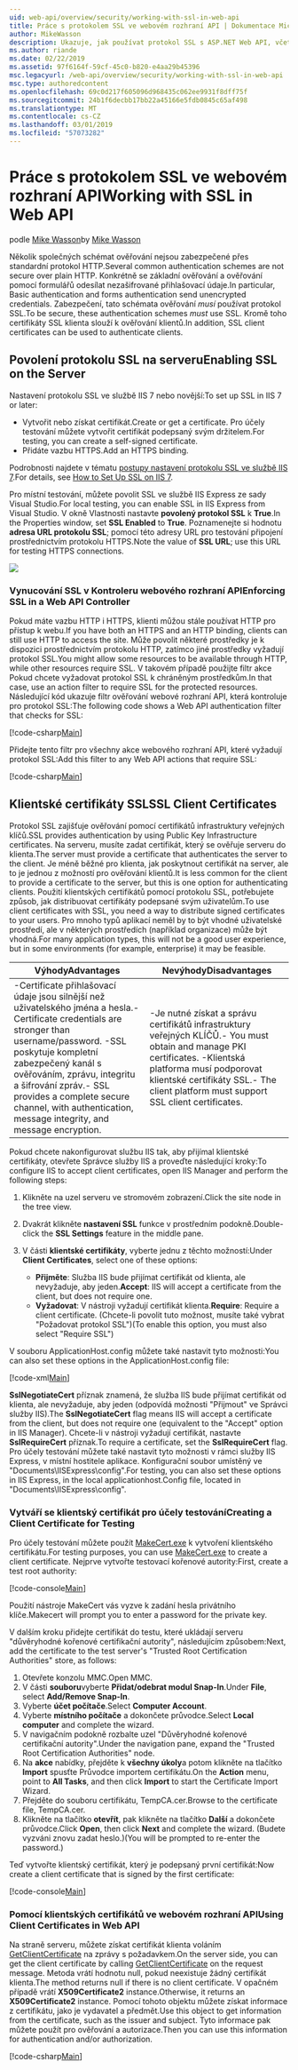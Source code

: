 ```yaml
---
uid: web-api/overview/security/working-with-ssl-in-web-api
title: Práce s protokolem SSL ve webovém rozhraní API | Dokumentace Microsoftu
author: MikeWasson
description: Ukazuje, jak používat protokol SSL s ASP.NET Web API, včetně používání certifikátů SSL klienta.
ms.author: riande
ms.date: 02/22/2019
ms.assetid: 97f6164f-59cf-45c0-b820-e4aa29b45396
msc.legacyurl: /web-api/overview/security/working-with-ssl-in-web-api
msc.type: authoredcontent
ms.openlocfilehash: 69c0d217f605096d968435c062ee9931f8dff75f
ms.sourcegitcommit: 24b1f6decbb17bb22a45166e5fdb0845c65af498
ms.translationtype: MT
ms.contentlocale: cs-CZ
ms.lasthandoff: 03/01/2019
ms.locfileid: "57073282"
---
```

<a name="working-with-ssl-in-web-api"></a><span data-ttu-id="c2c5d-103">Práce s protokolem SSL ve webovém rozhraní API</span><span class="sxs-lookup"><span data-stu-id="c2c5d-103">Working with SSL in Web API</span></span>
====================
<span data-ttu-id="c2c5d-104">podle [Mike Wasson](https://github.com/MikeWasson)</span><span class="sxs-lookup"><span data-stu-id="c2c5d-104">by [Mike Wasson](https://github.com/MikeWasson)</span></span>

<span data-ttu-id="c2c5d-105">Několik společných schémat ověřování nejsou zabezpečené přes standardní protokol HTTP.</span><span class="sxs-lookup"><span data-stu-id="c2c5d-105">Several common authentication schemes are not secure over plain HTTP.</span></span> <span data-ttu-id="c2c5d-106">Konkrétně se základní ověřování a ověřování pomocí formulářů odesílat nezašifrované přihlašovací údaje.</span><span class="sxs-lookup"><span data-stu-id="c2c5d-106">In particular, Basic authentication and forms authentication send unencrypted credentials.</span></span> <span data-ttu-id="c2c5d-107">Zabezpečení, tato schémata ověřování *musí* používat protokol SSL.</span><span class="sxs-lookup"><span data-stu-id="c2c5d-107">To be secure, these authentication schemes *must* use SSL.</span></span> <span data-ttu-id="c2c5d-108">Kromě toho certifikáty SSL klienta slouží k ověřování klientů.</span><span class="sxs-lookup"><span data-stu-id="c2c5d-108">In addition, SSL client certificates can be used to authenticate clients.</span></span>

## <a name="enabling-ssl-on-the-server"></a><span data-ttu-id="c2c5d-109">Povolení protokolu SSL na serveru</span><span class="sxs-lookup"><span data-stu-id="c2c5d-109">Enabling SSL on the Server</span></span>

<span data-ttu-id="c2c5d-110">Nastavení protokolu SSL ve službě IIS 7 nebo novější:</span><span class="sxs-lookup"><span data-stu-id="c2c5d-110">To set up SSL in IIS 7 or later:</span></span>

- <span data-ttu-id="c2c5d-111">Vytvořit nebo získat certifikát.</span><span class="sxs-lookup"><span data-stu-id="c2c5d-111">Create or get a certificate.</span></span> <span data-ttu-id="c2c5d-112">Pro účely testování můžete vytvořit certifikát podepsaný svým držitelem.</span><span class="sxs-lookup"><span data-stu-id="c2c5d-112">For testing, you can create a self-signed certificate.</span></span>
- <span data-ttu-id="c2c5d-113">Přidáte vazbu HTTPS.</span><span class="sxs-lookup"><span data-stu-id="c2c5d-113">Add an HTTPS binding.</span></span>

<span data-ttu-id="c2c5d-114">Podrobnosti najdete v tématu [postupy nastavení protokolu SSL ve službě IIS 7](https://www.iis.net/learn/manage/configuring-security/how-to-set-up-ssl-on-iis).</span><span class="sxs-lookup"><span data-stu-id="c2c5d-114">For details, see [How to Set Up SSL on IIS 7](https://www.iis.net/learn/manage/configuring-security/how-to-set-up-ssl-on-iis).</span></span>

<span data-ttu-id="c2c5d-115">Pro místní testování, můžete povolit SSL ve službě IIS Express ze sady Visual Studio.</span><span class="sxs-lookup"><span data-stu-id="c2c5d-115">For local testing, you can enable SSL in IIS Express from Visual Studio.</span></span> <span data-ttu-id="c2c5d-116">V okně Vlastnosti nastavte **povolený protokol SSL** k **True**.</span><span class="sxs-lookup"><span data-stu-id="c2c5d-116">In the Properties window, set **SSL Enabled** to **True**.</span></span> <span data-ttu-id="c2c5d-117">Poznamenejte si hodnotu **adresa URL protokolu SSL**; pomocí této adresy URL pro testování připojení prostřednictvím protokolu HTTPS.</span><span class="sxs-lookup"><span data-stu-id="c2c5d-117">Note the value of **SSL URL**; use this URL for testing HTTPS connections.</span></span>

![](working-with-ssl-in-web-api/_static/image1.png)

### <a name="enforcing-ssl-in-a-web-api-controller"></a><span data-ttu-id="c2c5d-118">Vynucování SSL v Kontroleru webového rozhraní API</span><span class="sxs-lookup"><span data-stu-id="c2c5d-118">Enforcing SSL in a Web API Controller</span></span>

<span data-ttu-id="c2c5d-119">Pokud máte vazbu HTTP i HTTPS, klienti můžou stále používat HTTP pro přístup k webu.</span><span class="sxs-lookup"><span data-stu-id="c2c5d-119">If you have both an HTTPS and an HTTP binding, clients can still use HTTP to access the site.</span></span> <span data-ttu-id="c2c5d-120">Může povolit některé prostředky je k dispozici prostřednictvím protokolu HTTP, zatímco jiné prostředky vyžadují protokol SSL.</span><span class="sxs-lookup"><span data-stu-id="c2c5d-120">You might allow some resources to be available through HTTP, while other resources require SSL.</span></span> <span data-ttu-id="c2c5d-121">V takovém případě použijte filtr akce Pokud chcete vyžadovat protokol SSL k chráněným prostředkům.</span><span class="sxs-lookup"><span data-stu-id="c2c5d-121">In that case, use an action filter to require SSL for the protected resources.</span></span> <span data-ttu-id="c2c5d-122">Následující kód ukazuje filtr ověřování webové rozhraní API, která kontroluje pro protokol SSL:</span><span class="sxs-lookup"><span data-stu-id="c2c5d-122">The following code shows a Web API authentication filter that checks for SSL:</span></span>

[!code-csharp[Main](working-with-ssl-in-web-api/samples/sample1.cs)]

<span data-ttu-id="c2c5d-123">Přidejte tento filtr pro všechny akce webového rozhraní API, které vyžadují protokol SSL:</span><span class="sxs-lookup"><span data-stu-id="c2c5d-123">Add this filter to any Web API actions that require SSL:</span></span>

[!code-csharp[Main](working-with-ssl-in-web-api/samples/sample2.cs)]

## <a name="ssl-client-certificates"></a><span data-ttu-id="c2c5d-124">Klientské certifikáty SSL</span><span class="sxs-lookup"><span data-stu-id="c2c5d-124">SSL Client Certificates</span></span>

<span data-ttu-id="c2c5d-125">Protokol SSL zajišťuje ověřování pomocí certifikátů infrastruktury veřejných klíčů.</span><span class="sxs-lookup"><span data-stu-id="c2c5d-125">SSL provides authentication by using Public Key Infrastructure certificates.</span></span> <span data-ttu-id="c2c5d-126">Na serveru, musíte zadat certifikát, který se ověřuje serveru do klienta.</span><span class="sxs-lookup"><span data-stu-id="c2c5d-126">The server must provide a certificate that authenticates the server to the client.</span></span> <span data-ttu-id="c2c5d-127">Je méně běžné pro klienta, jak poskytnout certifikát na server, ale to je jednou z možností pro ověřování klientů.</span><span class="sxs-lookup"><span data-stu-id="c2c5d-127">It is less common for the client to provide a certificate to the server, but this is one option for authenticating clients.</span></span> <span data-ttu-id="c2c5d-128">Použití klientských certifikátů pomocí protokolu SSL, potřebujete způsob, jak distribuovat certifikáty podepsané svým uživatelům.</span><span class="sxs-lookup"><span data-stu-id="c2c5d-128">To use client certificates with SSL, you need a way to distribute signed certificates to your users.</span></span> <span data-ttu-id="c2c5d-129">Pro mnoho typů aplikací neměl by to být vhodné uživatelské prostředí, ale v některých prostředích (například organizace) může být vhodná.</span><span class="sxs-lookup"><span data-stu-id="c2c5d-129">For many application types, this will not be a good user experience, but in some environments (for example, enterprise) it may be feasible.</span></span>

| <span data-ttu-id="c2c5d-130">Výhody</span><span class="sxs-lookup"><span data-stu-id="c2c5d-130">Advantages</span></span> | <span data-ttu-id="c2c5d-131">Nevýhody</span><span class="sxs-lookup"><span data-stu-id="c2c5d-131">Disadvantages</span></span> |
| --- | --- |
| <span data-ttu-id="c2c5d-132">-Certificate přihlašovací údaje jsou silnější než uživatelského jména a hesla.</span><span class="sxs-lookup"><span data-stu-id="c2c5d-132">- Certificate credentials are stronger than username/password.</span></span> <span data-ttu-id="c2c5d-133">-SSL poskytuje kompletní zabezpečený kanál s ověřováním, zprávu, integritu a šifrování zpráv.</span><span class="sxs-lookup"><span data-stu-id="c2c5d-133">- SSL provides a complete secure channel, with authentication, message integrity, and message encryption.</span></span> | <span data-ttu-id="c2c5d-134">-Je nutné získat a správu certifikátů infrastruktury veřejných KLÍČŮ.</span><span class="sxs-lookup"><span data-stu-id="c2c5d-134">- You must obtain and manage PKI certificates.</span></span> <span data-ttu-id="c2c5d-135">-Klientská platforma musí podporovat klientské certifikáty SSL.</span><span class="sxs-lookup"><span data-stu-id="c2c5d-135">- The client platform must support SSL client certificates.</span></span> |

<span data-ttu-id="c2c5d-136">Pokud chcete nakonfigurovat službu IIS tak, aby přijímal klientské certifikáty, otevřete Správce služby IIS a proveďte následující kroky:</span><span class="sxs-lookup"><span data-stu-id="c2c5d-136">To configure IIS to accept client certificates, open IIS Manager and perform the following steps:</span></span>

1. <span data-ttu-id="c2c5d-137">Klikněte na uzel serveru ve stromovém zobrazení.</span><span class="sxs-lookup"><span data-stu-id="c2c5d-137">Click the site node in the tree view.</span></span>
2. <span data-ttu-id="c2c5d-138">Dvakrát klikněte **nastavení SSL** funkce v prostředním podokně.</span><span class="sxs-lookup"><span data-stu-id="c2c5d-138">Double-click the **SSL Settings** feature in the middle pane.</span></span>
3. <span data-ttu-id="c2c5d-139">V části **klientské certifikáty**, vyberte jednu z těchto možností:</span><span class="sxs-lookup"><span data-stu-id="c2c5d-139">Under **Client Certificates**, select one of these options:</span></span> 

    - <span data-ttu-id="c2c5d-140">**Přijměte**: Služba IIS bude přijímat certifikát od klienta, ale nevyžaduje, aby jeden.</span><span class="sxs-lookup"><span data-stu-id="c2c5d-140">**Accept**: IIS will accept a certificate from the client, but does not require one.</span></span>
    - <span data-ttu-id="c2c5d-141">**Vyžadovat**: V nástroji vyžadují certifikát klienta.</span><span class="sxs-lookup"><span data-stu-id="c2c5d-141">**Require**: Require a client certificate.</span></span> <span data-ttu-id="c2c5d-142">(Chcete-li povolit tuto možnost, musíte také vybrat "Požadovat protokol SSL")</span><span class="sxs-lookup"><span data-stu-id="c2c5d-142">(To enable this option, you must also select "Require SSL")</span></span>

<span data-ttu-id="c2c5d-143">V souboru ApplicationHost.config můžete také nastavit tyto možnosti:</span><span class="sxs-lookup"><span data-stu-id="c2c5d-143">You can also set these options in the ApplicationHost.config file:</span></span>

[!code-xml[Main](working-with-ssl-in-web-api/samples/sample3.xml)]

<span data-ttu-id="c2c5d-144">**SslNegotiateCert** příznak znamená, že služba IIS bude přijímat certifikát od klienta, ale nevyžaduje, aby jeden (odpovídá možnosti "Přijmout" ve Správci služby IIS).</span><span class="sxs-lookup"><span data-stu-id="c2c5d-144">The **SslNegotiateCert** flag means IIS will accept a certificate from the client, but does not require one (equivalent to the "Accept" option in IIS Manager).</span></span> <span data-ttu-id="c2c5d-145">Chcete-li v nástroji vyžadují certifikát, nastavte **SslRequireCert** příznak.</span><span class="sxs-lookup"><span data-stu-id="c2c5d-145">To require a certificate, set the **SslRequireCert** flag.</span></span> <span data-ttu-id="c2c5d-146">Pro účely testování můžete také nastavit tyto možnosti v rámci služby IIS Express, v místní hostitele aplikace. Konfigurační soubor umístěný ve "Documents\IISExpress\config".</span><span class="sxs-lookup"><span data-stu-id="c2c5d-146">For testing, you can also set these options in IIS Express, in the local applicationhost.Config file, located in "Documents\IISExpress\config".</span></span>

### <a name="creating-a-client-certificate-for-testing"></a><span data-ttu-id="c2c5d-147">Vytváří se klientský certifikát pro účely testování</span><span class="sxs-lookup"><span data-stu-id="c2c5d-147">Creating a Client Certificate for Testing</span></span>

<span data-ttu-id="c2c5d-148">Pro účely testování můžete použít [MakeCert.exe](/windows/desktop/SecCrypto/makecert) k vytvoření klientského certifikátu.</span><span class="sxs-lookup"><span data-stu-id="c2c5d-148">For testing purposes, you can use [MakeCert.exe](/windows/desktop/SecCrypto/makecert) to create a client certificate.</span></span> <span data-ttu-id="c2c5d-149">Nejprve vytvořte testovací kořenové autority:</span><span class="sxs-lookup"><span data-stu-id="c2c5d-149">First, create a test root authority:</span></span>

[!code-console[Main](working-with-ssl-in-web-api/samples/sample4.cmd)]

<span data-ttu-id="c2c5d-150">Použití nástroje MakeCert vás vyzve k zadání hesla privátního klíče.</span><span class="sxs-lookup"><span data-stu-id="c2c5d-150">Makecert will prompt you to enter a password for the private key.</span></span>

<span data-ttu-id="c2c5d-151">V dalším kroku přidejte certifikát do testu, které ukládají serveru "důvěryhodné kořenové certifikační autority", následujícím způsobem:</span><span class="sxs-lookup"><span data-stu-id="c2c5d-151">Next, add the certificate to the test server's "Trusted Root Certification Authorities" store, as follows:</span></span>

1. <span data-ttu-id="c2c5d-152">Otevřete konzolu MMC.</span><span class="sxs-lookup"><span data-stu-id="c2c5d-152">Open MMC.</span></span>
2. <span data-ttu-id="c2c5d-153">V části **souboru**vyberte **Přidat/odebrat modul Snap-In**.</span><span class="sxs-lookup"><span data-stu-id="c2c5d-153">Under **File**, select **Add/Remove Snap-In**.</span></span>
3. <span data-ttu-id="c2c5d-154">Vyberte **účet počítače**.</span><span class="sxs-lookup"><span data-stu-id="c2c5d-154">Select **Computer Account**.</span></span>
4. <span data-ttu-id="c2c5d-155">Vyberte **místního počítače** a dokončete průvodce.</span><span class="sxs-lookup"><span data-stu-id="c2c5d-155">Select **Local computer** and complete the wizard.</span></span>
5. <span data-ttu-id="c2c5d-156">V navigačním podokně rozbalte uzel "Důvěryhodné kořenové certifikační autority".</span><span class="sxs-lookup"><span data-stu-id="c2c5d-156">Under the navigation pane, expand the "Trusted Root Certification Authorities" node.</span></span>
6. <span data-ttu-id="c2c5d-157">Na **akce** nabídky, přejděte k **všechny úkoly**a potom klikněte na tlačítko **Import** spusťte Průvodce importem certifikátu.</span><span class="sxs-lookup"><span data-stu-id="c2c5d-157">On the **Action** menu, point to **All Tasks**, and then click **Import** to start the Certificate Import Wizard.</span></span>
7. <span data-ttu-id="c2c5d-158">Přejděte do souboru certifikátu, TempCA.cer.</span><span class="sxs-lookup"><span data-stu-id="c2c5d-158">Browse to the certificate file, TempCA.cer.</span></span>
8. <span data-ttu-id="c2c5d-159">Klikněte na tlačítko **otevřít**, pak klikněte na tlačítko **Další** a dokončete průvodce.</span><span class="sxs-lookup"><span data-stu-id="c2c5d-159">Click **Open**, then click **Next** and complete the wizard.</span></span> <span data-ttu-id="c2c5d-160">(Budete vyzváni znovu zadat heslo.)</span><span class="sxs-lookup"><span data-stu-id="c2c5d-160">(You will be prompted to re-enter the password.)</span></span>

<span data-ttu-id="c2c5d-161">Teď vytvořte klientský certifikát, který je podepsaný první certifikát:</span><span class="sxs-lookup"><span data-stu-id="c2c5d-161">Now create a client certificate that is signed by the first certificate:</span></span>

[!code-console[Main](working-with-ssl-in-web-api/samples/sample5.cmd)]

### <a name="using-client-certificates-in-web-api"></a><span data-ttu-id="c2c5d-162">Pomocí klientských certifikátů ve webovém rozhraní API</span><span class="sxs-lookup"><span data-stu-id="c2c5d-162">Using Client Certificates in Web API</span></span>

<span data-ttu-id="c2c5d-163">Na straně serveru, můžete získat certifikát klienta voláním [GetClientCertificate](https://msdn.microsoft.com/library/system.net.http.httprequestmessageextensions.getclientcertificate.aspx) na zprávy s požadavkem.</span><span class="sxs-lookup"><span data-stu-id="c2c5d-163">On the server side, you can get the client certificate by calling [GetClientCertificate](https://msdn.microsoft.com/library/system.net.http.httprequestmessageextensions.getclientcertificate.aspx) on the request message.</span></span> <span data-ttu-id="c2c5d-164">Metoda vrátí hodnotu null, pokud neexistuje žádný certifikát klienta.</span><span class="sxs-lookup"><span data-stu-id="c2c5d-164">The method returns null if there is no client certificate.</span></span> <span data-ttu-id="c2c5d-165">V opačném případě vrátí **X509Certificate2** instance.</span><span class="sxs-lookup"><span data-stu-id="c2c5d-165">Otherwise, it returns an **X509Certificate2** instance.</span></span> <span data-ttu-id="c2c5d-166">Pomocí tohoto objektu můžete získat informace z certifikátu, jako je vydavatel a předmět.</span><span class="sxs-lookup"><span data-stu-id="c2c5d-166">Use this object to get information from the certificate, such as the issuer and subject.</span></span> <span data-ttu-id="c2c5d-167">Tyto informace pak můžete použít pro ověřování a autorizace.</span><span class="sxs-lookup"><span data-stu-id="c2c5d-167">Then you can use this information for authentication and/or authorization.</span></span>

[!code-csharp[Main](working-with-ssl-in-web-api/samples/sample6.cs)]
